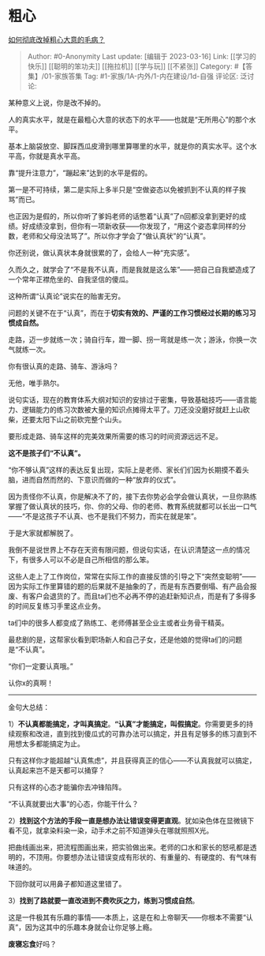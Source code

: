 # 粗心
[如何彻底改掉粗心大意的毛病？](https://www.zhihu.com/question/20169084/answer/1410603879)

> Author: #0-Anonymity
> Last update: [编辑于 2023-03-16]
> Link: [[学习的快乐]] [[聪明的笨功夫]] [[拖拉机]] [[学与玩]] [[不紧张]]
> Category: #【答集】/01-家族答集
> Tag: #1-家族/1A-内外/1-内在建设/1d-自强
> 评论区:
> 泛讨论:

某种意义上说，你是改不掉的。

人的真实水平，就是在最粗心大意的状态下的水平——也就是“无所用心”的那个水平。

基本上脑袋放空、脚踩西瓜皮滑到哪里算哪里的水平，就是你的真实水平。这个水平高，你就是真水平高。

靠“提升注意力”，“蹦起来”达到的水平是假的。

第一是不可持续，第二是实际上多半只是“空做姿态以免被抓到不认真的样子挨骂”而已。

也正因为是假的，所以你听了爹妈老师的话憋着“认真”了n回都没拿到更好的成绩。好成绩没拿到，但你有一项新收获——你发现了，“用这个姿态拿同样的分数，老师和父母没法骂了”。所以你才学会了“做认真状”的“认真”。

你还别说，做认真状本身就很累的了，会给人一种“充实感”。

久而久之，就学会了“不是我不认真，而是我就是这么笨”——把自己自我塑造成了一个常年正襟危坐的、自我坚信的傻瓜。

这种所谓“认真论”说实在的贻害无穷。

问题的关键不在于“认真”，而在于**切实有效的、严谨的工作习惯经过长期的练习习惯成自然。**

走路，迈一步就练一次；骑自行车，蹬一脚、拐一弯就是练一次；游泳，你换一次气就练一次。

你有很认真的走路、骑车、游泳吗？

无他，唯手熟尔。

说句实话，现在的教育体系大纲对知识的安排过于密集，导致基础技巧——语言能力、逻辑能力的练习次数被大量的知识点摊得太平了。刀还没没磨好就赶上山砍柴，还要太阳下山之前砍完整个山头。

要形成走路、骑车这样的完美效果所需要的练习的时间资源远远不足。

**这不是孩子们“不认真”。**

“你不够认真”这样的表达反复出现，实际上是老师、家长们们因为长期摸不着头脑，进而自然而然的、下意识而做的一种“放弃的仪式”。

因为责怪你不认真，你是解决不了的，接下去你势必会学会做认真状，一旦你熟练掌握了做认真状的技巧，你、你的父母、你的老师、教育系统就都可以长出一口气——“不是这孩子不认真、也不是我们不努力，而实在就是笨”。

于是大家就都解脱了。

我倒不是说世界上不存在天资有限问题，但说句实话，在认识清楚这一点的情况下，有很多人可以不必是自己所相信的那么笨。

这些人走上了工作岗位，常常在实际工作的直接反馈的引导之下“突然变聪明”——因为实际工作里算错的题的后果就不是抽象的了，而是有东西要倒塌、有产品会报废、有客户会退货的了。而且ta们也不必再不停的追赶新知识点，而是有了多得多的时间反复练习手里这点业务。

ta们中的很多人都变成了熟练工、老师傅甚至企业主或者业务骨干精英。

最悲剧的是，这帮家伙看到职场新人和自己子女，还是他娘的觉得ta们的问题是“不认真”。

“你们一定要认真哦。”

认你x的真啊！

---

金句大总结：

1）**不认真都能搞定，才叫真搞定**。**“认真”才能搞定，叫假搞定**。你需要更多的持续观察和改进，直到找到傻瓜式的可靠办法可以搞定，并且有足够多的练习直到不用想太多都能搞定为止。

只有这样你才能超越“认真焦虑”，并且获得真正的信心——不认真我就可以搞定，认真起来岂不是天都可以捅穿？

只有这样的心态才能骗你去冲锋陷阵。

“不认真就要出大事”的心态，你能干什么？

2）**找到这个方法的手段一直是想办法让错误变得更直观**。犹如染色体在显微镜下看不见，就拿染料染一染，动手术之前不知道弹头在哪就照照X光。

把曲线画出来，把流程图画出来，把实验做出来。老师的口水和家长的怒吼都是透明的，不顶用。你要想办法让错误变成有形状的、有重量的、有硬度的、有气味有味道的。

下回你就可以用鼻子都知道这里错了。

3）**找到了路就要一直改进到不费吹灰之力，练到习惯成自然**。

这是一件极其有乐趣的事情——本质上，这是在和上帝聊天——你根本不需要“认真”，因为这其中的乐趣本身就会让你足够上瘾。

**废寝忘食**好吗？
